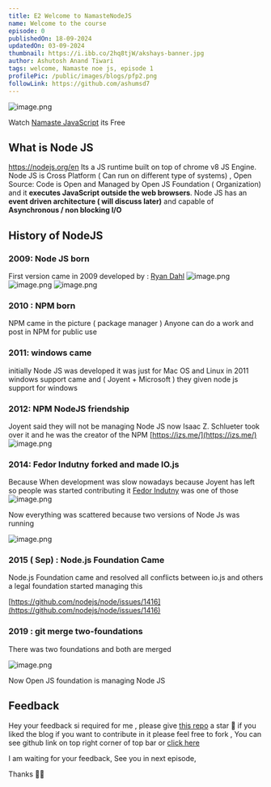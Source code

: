 ```yaml
---
title: E2 Welcome to NamasteNodeJS
name: Welcome to the course
episode: 0
publishedOn: 18-09-2024
updatedOn: 03-09-2024
thumbnail: https://i.ibb.co/2hq8tjW/akshays-banner.jpg
author: Ashutosh Anand Tiwari
tags: welcome, Namaste noe js, episode 1
profilePic: /public/images/blogs/pfp2.png
followLink: https://github.com/ashumsd7
---
```


![image.png](https://i.ibb.co/2MJPG76/1.jpg)

Watch [Namaste JavaScript](https://namastedev.com/learn/namaste-javascript) its Free





## What is Node JS
https://nodejs.org/en
Its a JS runtime  built on top of chrome v8 JS Engine. Node JS is Cross Platform ( Can run on different type of systems) , Open Source: Code is Open and Managed by Open JS Foundation ( Organization)
 and it **executes JavaScript outside the web browsers**. Node JS has an **event driven architecture ( will discuss later)** and capable of **Asynchronous / non blocking I/O**

## History of NodeJS
### 2009:  Node JS born
First version came in 2009
developed by : [Ryan Dahl](https://en.wikipedia.org/wiki/Ryan_Dahl)
![image.png](https://i.ibb.co/fqBxHrG/2.jpg)
![image.png](https://i.ibb.co/CmLDDGx/3.jpg)
![image.png](https://i.ibb.co/5nLd5nV/4.jpg)

### 2010 :  NPM born
NPM came in the picture ( package manager )
Anyone can do a work and post in NPM for public use

### 2011: windows came
initially Node JS was developed it was just for Mac OS and Linux
in 2011 windows support came and ( Joyent + Microsoft ) they given
node js support for windows

### 2012: NPM NodeJS friendship
Joyent said they will not be managing Node JS now
Isaac Z. Schlueter  took over it and he was the creator of the NPM
[https://izs.me/](https://izs.me/)
![image.png](https://i.ibb.co/HnWLn7b/5.jpg)

### 2014:  Fedor Indutny forked and made IO.js
Because When development was slow nowadays because Joyent  has left
so people was started contributing it
 [Fedor Indutny](https://github.com/indutny) was one of those
![image.png](https://i.ibb.co/wRGRzGK/6.jpg)

Now everything was scattered because two versions of Node Js was running

![image.png](https://i.ibb.co/QJpyyK1/7.jpg)

### 2015 ( Sep) : Node.js Foundation Came

Node.js Foundation came and resolved all conflicts between io.js and others
a legal foundation started managing this

[https://github.com/nodejs/node/issues/1416](https://github.com/nodejs/node/issues/1416)

### 2019 : git merge two-foundations

There was two foundations and both are merged

![image.png](https://i.ibb.co/Thr37cH/8.jpg)

Now Open JS foundation is managing Node JS

## Feedback

Hey your feedback si required for me , please give  [this repo](https://github.com/ashumsd7/ashu-new-portfolio-website/blob/main/src/data/mardown/notes/namaste-node-js-s1-by-as/e1.js) a star 🌟 if you liked the blog
if you want to contribute in it please feel free to fork , You can see github link on top right corner of top bar or  [click here](https://github.com/ashumsd7/ashu-new-portfolio-website/blob/main/src/data/mardown/notes/namaste-node-js-s1-by-as/e1.js)

I am waiting for your feedback, See you in next episode,

Thanks 👋🏻
